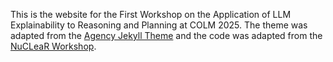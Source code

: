 This is the website for the First Workshop on the Application of LLM Explainability to
Reasoning and Planning at COLM 2025. The theme was adapted from the [Agency Jekyll Theme](https://github.com/raviriley/agency-jekyll-theme) and the code was adapted from the [NuCLeaR Workshop](https://github.com/nuclear-workshop/nuclear-workshop.github.io).
